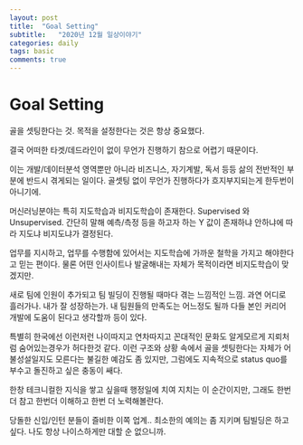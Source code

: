```yaml
---
layout: post
title:  "Goal Setting"
subtitle:   "2020년 12월 일상이야기"
categories: daily
tags: basic
comments: true
---
```

# Goal Setting

골을 셋팅한다는 것. 목적을 설정한다는 것은 항상 중요했다.



결국 어떠한 타겟/데드라인이 없이 무언가 진행하기 참으로 어렵기 때문이다.



이는 개발/데이터분석 영역뿐만 아니라 비즈니스, 자기계발, 독서 등등 삶의 전반적인 부분에 반드시 겪게되는 일이다. 골셋팅 없이 무언가 진행하다가 흐지부지되는게 한두번이 아니기에.



머신러닝분야는 특히 지도학습과 비지도학습이 존재한다. Supervised 와 Unsupervised. 간단히 말해 예측/측정 등을 하고자 하는 Y 값이 존재하냐 안하냐에 따라 지도냐 비지도냐가 결정된다.



업무를 지시하고, 업무를 수행함에 있어서는 지도학습에 가까운 철학을 가지고 해야한다고 믿는 편이다. 물론 어떤 인사이트나 발굴해내는 자체가 목적이라면 비지도학습이 맞겠지만.



새로 팀에 인원이 추가되고 팀 빌딩이 진행될 때마다 겪는 느낌적인 느낌. 과연 어디로 흘러가나. 내가 잘 성장하는가. 내 팀원들의 만족도는 어느정도 될까 다들 본인 커리어 개발에 도움이 된다고 생각할까 등이 있다.



특별히 한국에선 이런저런 나이따지고 연차따지고 꼰대적인 문화도 알게모르게 지뢰처럼 숨어있는경우가 허다한것 같다. 이런 구조와 상황 속에서 골을 셋팅한다는 자체가 어불성설일지도 모른다는 불길한 예감도 좀 있지만, 그럼에도 지속적으로 status quo를 부수고 돌진하고 싶은 충동이 쌔다.



한창 테크니컬한 지식을 쌓고 싶을때 행정일에 치여 지치는 이 순간이지만, 그래도 한번더 참고 한번더 이해하고 한번 더 노력해볼란다.



당돌한 신입/인턴 분들이 즐비한 이쪽 업계.. 최소한의 예의는 좀 지키며 팀빌딩은 하고 싶다. 나도 항상 나이스하게만 대할 순 없으니까.